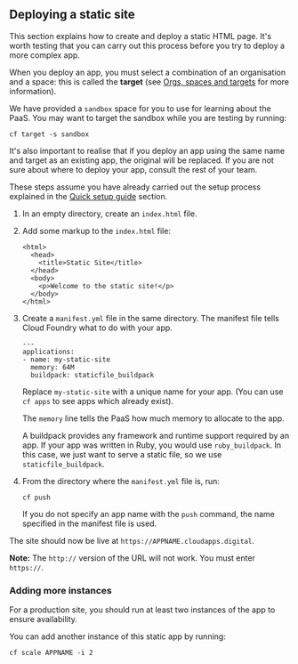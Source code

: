 ## Deploying a static site

This section explains how to create and deploy a static HTML page. It's
worth testing that you can carry out this process before you try to deploy a more complex app.

When you deploy an app, you must select a combination of an organisation and a space: this is called the **target** (see [Orgs, spaces and targets](/#orgs-spaces-and-targets) for more information).

We have provided a ``sandbox`` space for you to use for learning about the PaaS. You may want to target the sandbox while you are testing by running:

``cf target -s sandbox``

It's also important to realise that if you deploy an app using the same name and target as an existing app, the original will be replaced. If you are not sure about where to deploy your app, consult the rest of your team.

These steps assume you have already carried out the setup process explained in the [Quick setup guide](/#quick-setup-guide) section.

1. In an empty directory, create an `index.html` file.

2. Add some markup to the `index.html` file:

    ``` 
    <html>
      <head>
        <title>Static Site</title>
      </head>
      <body>
        <p>Welcome to the static site!</p>
      </body>
    </html>
    ```

3. Create a `manifest.yml` file in the same directory. The manifest file tells 
   Cloud Foundry what to do with your app.

    ```
    ---
    applications:
    - name: my-static-site
      memory: 64M
      buildpack: staticfile_buildpack
    ```
    
    Replace ``my-static-site`` with a unique name for your app. (You can use ``cf apps`` to see apps which already exist).

    The `memory` line tells the PaaS how much memory to allocate to the app.

    A buildpack provides any framework and runtime support required by an app. If your app was written in Ruby, you would use ``ruby_buildpack``. In this case, we just want to serve a static file, so we use ``staticfile_buildpack``.

4. From the directory where the `manifest.yml` file is, run:

    ``
    cf push
    ``
    
    If you do not specify an app name with the ``push`` command, the name  specified in the manifest file is used.

The site should now be live at `https://APPNAME.cloudapps.digital`.

**Note:** The `http://` version of the URL will not work. You must enter `https://`.


### Adding more instances

For a production site, you should run at least two instances of the app to ensure availability.

You can add another instance of this static app by running:

``cf scale APPNAME -i 2``

